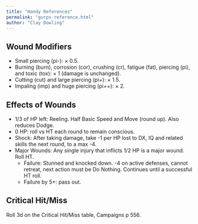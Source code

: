 ```yaml
---
title: "Handy References"
permalink: "gurps-reference.html"
author: "Clay Dowling"
---
```


## Wound Modifiers

- Small piercing (pi-): &times; 0.5.
- Burning (burn), corrosion (cor), crushing (cr), fatigue (fat), piercing (pi), and toxic (tox): &times; 1 (damage is unchanged).
- Cutting (cut) and large piercing (pi+): &times; 1.5.
- Impaling (imp) and huge piercing (pi++): &times; 2.

## Effects of Wounds

- 1/3 of HP left: Reeling.  Half Basic Speed and Move (round up). Also reduces Dodge.
- 0 HP: roll vs HT each round to remain conscious.
- Shock: After taking damage, take -1 per HP lost to DX, IQ and related skills the next round, to a max -4.
- Major Wounds: Any single injury that inflicts 1/2 HP is a major wound.  Roll HT.
  - Failure: Stunned and knocked down.  -4 on active defenses, cannot retreat, next action must be Do Nothing.  Continues until a successful HT roll.
  - Failure by 5+: pass out.

## Critical Hit/Miss

Roll 3d on the Critical Hit/Miss table, Campaigns p 556.
